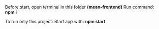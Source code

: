 Before start, open terminal in this folder **(mean-frontend)**
Run command: **npm i**

To run only this project:
Start app with: **npm start**
